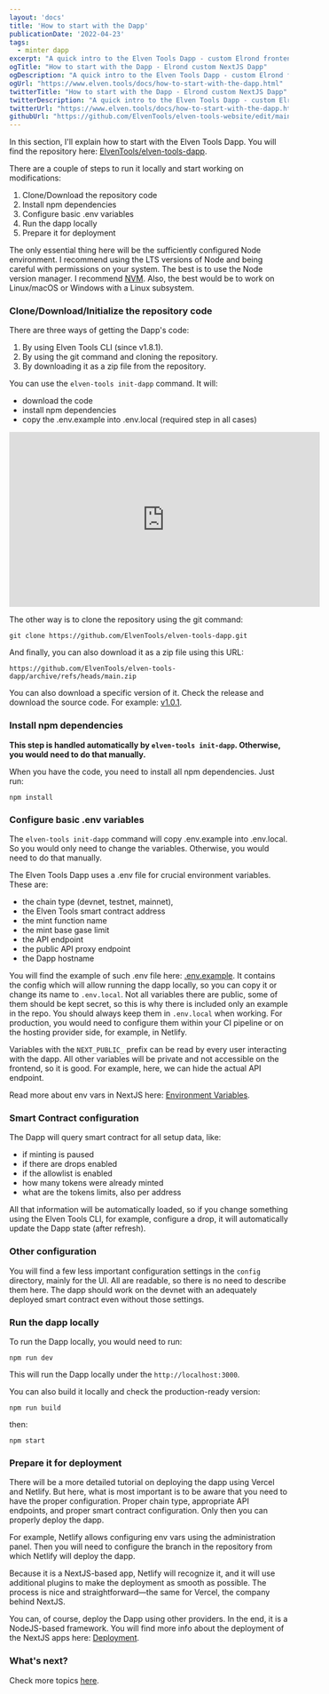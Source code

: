 ```yaml
---
layout: 'docs'
title: 'How to start with the Dapp'
publicationDate: '2022-04-23'
tags:
  - minter dapp
excerpt: "A quick intro to the Elven Tools Dapp - custom Elrond frontend app. You'll learn how to start using it."
ogTitle: "How to start with the Dapp - Elrond custom NextJS Dapp"
ogDescription: "A quick intro to the Elven Tools Dapp - custom Elrond frontend app. You'll learn how to start using it."
ogUrl: "https://www.elven.tools/docs/how-to-start-with-the-dapp.html"
twitterTitle: "How to start with the Dapp - Elrond custom NextJS Dapp"
twitterDescription: "A quick intro to the Elven Tools Dapp - custom Elrond frontend app. You'll learn how to start using it."
twitterUrl: "https://www.elven.tools/docs/how-to-start-with-the-dapp.html"
githubUrl: "https://github.com/ElvenTools/elven-tools-website/edit/main/src/docs/how-to-start-with-the-dapp.md"
---
```


In this section, I'll explain how to start with the Elven Tools Dapp. You will find the repository here: [ElvenTools/elven-tools-dapp](https://github.com/ElvenTools/elven-tools-dapp).

There are a couple of steps to run it locally and start working on modifications:

1. Clone/Download the repository code
2. Install npm dependencies
3. Configure basic .env variables
4. Run the dapp locally
5. Prepare it for deployment

The only essential thing here will be the sufficiently configured Node environment. I recommend using the LTS versions of Node and being careful with permissions on your system. The best is to use the Node version manager. I recommend [NVM](https://github.com/nvm-sh/nvm). Also, the best would be to work on Linux/macOS or Windows with a Linux subsystem.

### Clone/Download/Initialize the repository code

There are three ways of getting the Dapp's code:

1. By using Elven Tools CLI (since v1.8.1).
2. By using the git command and cloning the repository.
3. By downloading it as a zip file from the repository.

You can use the `elven-tools init-dapp` command. It will:
- download the code
- install npm dependencies
- copy the .env.example into .env.local (required step in all cases)

<div class="embeded-media-container">
  <iframe width="560" height="315" src="https://www.youtube.com/embed/Erjabk7d0HU" title="YouTube video player" frameborder="0" allow="accelerometer; autoplay; clipboard-write; encrypted-media; gyroscope; picture-in-picture" allowfullscreen></iframe>
</div>

The other way is to clone the repository using the git command:

```
git clone https://github.com/ElvenTools/elven-tools-dapp.git
```

And finally, you can also download it as a zip file using this URL:

```
https://github.com/ElvenTools/elven-tools-dapp/archive/refs/heads/main.zip
```

You can also download a specific version of it. Check the release and download the source code. For example: [v1.0.1](https://github.com/ElvenTools/elven-tools-dapp/releases/tag/v1.0.1).

### Install npm dependencies

**This step is handled automatically by `elven-tools init-dapp`. Otherwise, you would need to do that manually.**

When you have the code, you need to install all npm dependencies. Just run:

```
npm install
```

### Configure basic .env variables

The `elven-tools init-dapp` command will copy .env.example into .env.local. So you would only need to change the variables. Otherwise, you would need to do that manually.

The Elven Tools Dapp uses a .env file for crucial environment variables. These are:

- the chain type (devnet, testnet, mainnet),
- the Elven Tools smart contract address
- the mint function name
- the mint base gase limit
- the API endpoint
- the public API proxy endpoint
- the Dapp hostname

You will find the example of such .env file here: [.env.example](https://github.com/ElvenTools/elven-tools-dapp/blob/main/.env.example). It contains the config which will allow running the dapp locally, so you can copy it or change its name to `.env.local`. Not all variables there are public, some of them should be kept secret, so this is why there is included only an example in the repo. You should always keep them in `.env.local` when working. For production, you would need to configure them within your CI pipeline or on the hosting provider side, for example, in Netlify.

Variables with the `NEXT_PUBLIC_` prefix can be read by every user interacting with the dapp. All other variables will be private and not accessible on the frontend, so it is good. For example, here, we can hide the actual API endpoint. 

Read more about env vars in NextJS here: [Environment Variables](https://nextjs.org/docs/basic-features/environment-variables).

### Smart Contract configuration

The Dapp will query smart contract for all setup data, like:
- if minting is paused
- if there are drops enabled
- if the allowlist is enabled
- how many tokens were already minted
- what are the tokens limits, also per address

All that information will be automatically loaded, so if you change something using the Elven Tools CLI, for example, configure a drop, it will automatically update the Dapp state (after refresh).

### Other configuration

You will find a few less important configuration settings in the `config` directory, mainly for the UI. All are readable, so there is no need to describe them here. The dapp should work on the devnet with an adequately deployed smart contract even without those settings.

### Run the dapp locally

To run the Dapp locally, you would need to run:

```
npm run dev
```

This will run the Dapp locally under the `http://localhost:3000`.

You can also build it locally and check the production-ready version:

```
npm run build
```

then:
```
npm start
```

### Prepare it for deployment

There will be a more detailed tutorial on deploying the dapp using Vercel and Netlify. But here, what is most important is to be aware that you need to have the proper configuration. Proper chain type, appropriate API endpoints, and proper smart contract configuration. Only then you can properly deploy the dapp.

For example, Netlify allows configuring env vars using the administration panel. Then you will need to configure the branch in the repository from which Netlify will deploy the dapp.

Because it is a NextJS-based app, Netlify will recognize it, and it will use additional plugins to make the deployment as smooth as possible. The process is nice and straightforward—the same for Vercel, the company behind NextJS.

You can, of course, deploy the Dapp using other providers. In the end, it is a NodeJS-based framework. You will find more info about the deployment of the NextJS apps here: [Deployment](https://nextjs.org/docs/deployment).

### What's next?

Check more topics [here](/docs/minter-dapp-introduction.html#more-detailed-docs).